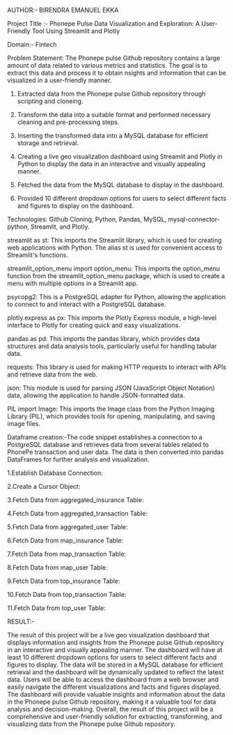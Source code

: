 AUTHOR:- BIRENDRA EMANUEL EKKA

Project Title :- Phonepe Pulse Data Visualization and Exploration:
                 A User-Friendly Tool Using Streamlit and Plotly

Domain:- Fintech

Problem Statement: The Phonepe pulse Github repository contains a large amount of data related to
                   various metrics and statistics. The goal is to extract this data and process it to obtain
                   nsights and information that can be visualized in a user-friendly manner.

1. Extracted data from the Phonepe pulse Github repository through scripting and
    cloneing.
2. Transform the data into a suitable format and performed necessary cleaning
    and pre-processing steps.
3. Inserting the transformed data into a MySQL database for efficient storage and
    retrieval.
4. Creating a live geo visualization dashboard using Streamlit and Plotly in Python
    to display the data in an interactive and visually appealing manner.
5. Fetched the data from the MySQL database to display in the dashboard.

6. Provided 10 different dropdown options for users to select different
    facts and figures to display on the dashboard.


Technologies: Github Cloning, Python, Pandas, MySQL,
             mysql-connector-python, Streamlit, and Plotly.
             
streamlit as st: 
This imports the Streamlit library, which is used for creating web applications with Python. 
The alias st is used for convenient access to Streamlit's functions.

streamlit_option_menu import option_menu: 
This imports the option_menu function from the streamlit_option_menu package, 
which is used to create a menu with multiple options in a Streamlit app.

psycopg2: 
This is a PostgreSQL adapter for Python, 
allowing the application to connect to and interact with a PostgreSQL database.

plotly.express as px: 
This imports the Plotly Express module, 
a high-level interface to Plotly for creating quick and easy visualizations.

pandas as pd: 
This imports the pandas library, which provides data structures and data analysis tools,
particularly useful for handling tabular data.

requests: 
This library is used for making HTTP requests to interact with APIs and retrieve data from the web.

json: 
This module is used for parsing JSON (JavaScript Object Notation) data,
 allowing the application to handle JSON-formatted data.

PIL import Image: 
This imports the Image class from the Python Imaging Library (PIL), 
which provides tools for opening, manipulating, and saving image files.

Dataframe creation:-The code snippet establishes a connection to a PostgreSQL database and retrieves data from 
                    several tables related to PhonePe transaction and user data. 
                    The data is then converted into pandas DataFrames for further analysis and visualization.
                     
1.Establish Database Connection:

2.Create a Cursor Object:

3.Fetch Data from aggregated_insurance Table:

4.Fetch Data from aggregated_transaction Table:

5.Fetch Data from aggregated_user Table:

6.Fetch Data from map_insurance Table:

7.Fetch Data from map_transaction Table:

8.Fetch Data from map_user Table:

9.Fetch Data from top_insurance Table:

10.Fetch Data from top_transaction Table:

11.Fetch Data from top_user Table:


RESULT:-

The result of this project will be a live geo visualization dashboard that displays
information and insights from the Phonepe pulse Github repository in an interactive
and visually appealing manner. The dashboard will have at least 10 different
dropdown options for users to select different facts and figures to display. The data
will be stored in a MySQL database for efficient retrieval and the dashboard will be
dynamically updated to reflect the latest data.
Users will be able to access the dashboard from a web browser and easily navigate
the different visualizations and facts and figures displayed. The dashboard will
provide valuable insights and information about the data in the Phonepe pulse
Github repository, making it a valuable tool for data analysis and decision-making.
Overall, the result of this project will be a comprehensive and user-friendly solution
for extracting, transforming, and visualizing data from the Phonepe pulse Github
repository.
